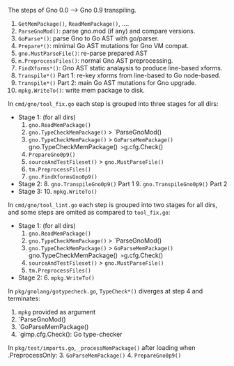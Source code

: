 The steps of Gno 0.0 --> Gno 0.9 transpiling.
  1. `GetMemPackage()`, `ReadMemPackage()`, ....
  2. `ParseGnoMod()`: parse gno.mod (if any) and compare versions.
  3. `GoParse*()`: parse Gno to Go AST with go/parser.
  4. `Prepare*()`: minimal Go AST mutations for Gno VM compat.
  5. `gno.MustParseFile()`: re-parse prepared AST
  6. `m.PreprocessFiles()`: normal Gno AST preprocessing.
  7. `FindXforms*()`: Gno AST static analaysis to produce line-based xforms.
  8. `Transpile*()` Part 1: re-key xforms from line-based to Go node-based.
  9. `Transpile*()` Part 2: main Go AST mutations for Gno upgrade.
  10. `mpkg.WriteTo()`: write mem package to disk.

In `cmd/gno/tool_fix.go` each step is grouped into three stages for all dirs:
  * Stage 1: (for all dirs)
    1. `gno.ReadMemPackage()`
    2. `gno.TypeCheckMemPackage()` > `ParseGnoMod()
    3. `gno.TypeCheckMemPackage()`  > `GoParseMemPackage()
       `gno.TypeCheckMemPackage()`  > `g.cfg.Check()
    4. `PrepareGno0p9()`
    5. `sourceAndTestFileset()` > `gno.MustParseFile()`
    6. `tm.PreprocessFiles()`
    7. `gno.FindXformsGno0p9()`
  * Stage 2:
    8. `gno.TranspileGno0p9()` Part 1
    9. `gno.TranspileGno0p9()` Part 2
  * Stage 3:
    10. `mpkg.WriteTo()`

In `cmd/gno/tool_lint.go` each step is grouped into two stages for all dirs,
and some steps are omited as compared to `tool_fix.go`:
  * Stage 1: (for all dirs)
    1. `gno.ReadMemPackage()`
    2. `gno.TypeCheckMemPackage()` > `ParseGnoMod()
    3. `gno.TypeCheckMemPackage()`  > `GoParseMemPackage()
       `gno.TypeCheckMemPackage()`  > `g.cfg.Check()
    4. `sourceAndTestFileset()` > `gno.MustParseFile()`
    5. `tm.PreprocessFiles()`
  * Stage 2:
    6. `mpkg.WriteTo()`

In `pkg/gnolang/gotypecheck.go`, `TypeCheck*()` diverges at step 4 and terminates:
  1. `mpkg` provided as argument
  2. `ParseGnoMod()
  3. `GoParseMemPackage()
  4. `gimp.cfg.Check(): Go type-checker

In `pkg/test/imports.go`, `_processMemPackage()` after loading when .PreprocessOnly:
  3. `GoParseMemPackage()`
  4. `PrepareGno0p9()`
